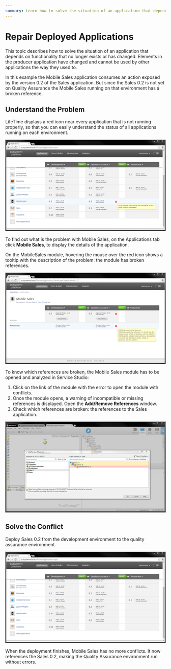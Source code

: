 ```yaml
---
summary: Learn how to solve the situation of an application that depends on functionality that no longer exists or has changed.
---
```


# Repair Deployed Applications

This topic describes how to solve the situation of an application that depends on functionality that no longer exists or has changed. Elements in the producer application have changed and cannot be used by other applications the way they used to.

In this example the Mobile Sales application consumes an action exposed by the version 0.2 of the Sales application. But since the Sales 0.2 is not yet on Quality Assurance the Mobile Sales running on that environment has a broken reference.

## Understand the Problem

LifeTime displays a red icon near every application that is not running properly, so that you can easily understand the status of all applications running on each environment.

![](images/repair-deployed-applications-1.png)

To find out what is the problem with Mobile Sales, on the Applications tab click **Mobile Sales**, to display the details of the application.

On the MobileSales module, hovering the mouse over the red icon shows a tooltip with the description of the problem: the module has broken references.

![](images/repair-deployed-applications-2.png)

To know which references are broken, the Mobile Sales module has to be opened and analyzed in Service Studio:

1. Click on the link of the module with the error to open the module with conflicts.
1. Once the module opens, a warning of incompatible or missing references is displayed. Open the **Add/Remove References** window.
1. Check which references are broken: the references to the Sales application.

![](images/repair-deployed-applications-3.png)

## Solve the Conflict

Deploy Sales 0.2 from the development environment to the quality assurance environment.

![](images/repair-deployed-applications-4.png)

When the deployment finishes, Mobile Sales has no more conflicts. It now references the Sales 0.2, making the Quality Assurance environment run without errors.
